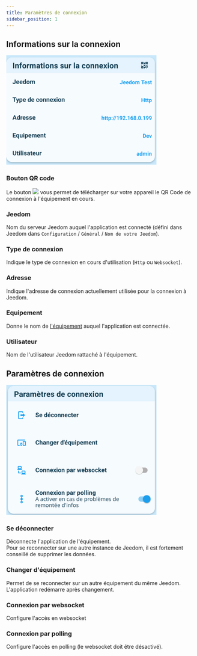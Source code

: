 ```yaml
---
title: Paramètres de connexion
sidebar_position: 1
---
```



## Informations sur la connexion
<img src="../../../../img/app/connection1.png"  width="400" />

### Bouton QR code
Le bouton <img src="https://fonts.gstatic.com/s/i/materialicons/qr_code/v12/24px.svg" width="20" /> vous permet de télécharger sur votre appareil le QR Code de connexion à l'équipement en cours.

### Jeedom
Nom du serveur Jeedom auquel l'application est connecté (défini dans Jeedom dans `Configuration` / `Général` / `Nom de votre Jeedom`).

### Type de connexion
Indique le type de connexion en cours d'utilisation (`Http` ou `Websocket`).

### Adresse
Indique l'adresse de connexion actuellement utilisée pour la connexion à Jeedom.

### Equipement
Donne le nom de [l'équipement](../../../plugin/equipment/add-equipment) auquel l'application est connectée.

### Utilisateur
Nom de l'utilisateur Jeedom rattaché à l'équipement.

## Paramètres de connexion
<img src="../../../../img/app/connection2.png"  width="400" />

### Se déconnecter
Déconnecte l'application de l'équipement.  
Pour se reconnecter sur une autre instance de Jeedom, il est fortement conseillé de supprimer les données.

### Changer d'équipement
Permet de se reconnecter sur un autre équipement du même Jeedom.  
L'application redémarre après changement.

### Connexion par websocket
Configure l'accès en websocket

### Connexion par polling
Configure l'accès en polling (le websocket doit être désactivé).